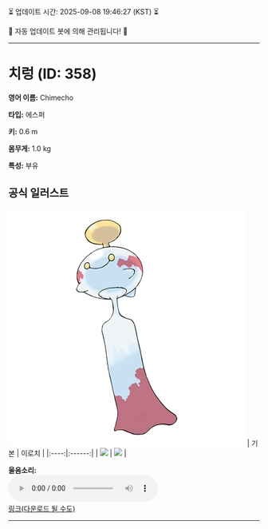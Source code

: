
⏳ 업데이트 시간: 2025-09-08 19:46:27 (KST) ⏳

🤖 자동 업데이트 봇에 의해 관리됩니다! 🤖

---

# 치렁 (ID: 358)
**영어 이름:** Chimecho

**타입:** 에스퍼

**키:** 0.6 m

**몸무게:** 1.0 kg

**특성:** 부유

## 공식 일러스트
![](https://raw.githubusercontent.com/PokeAPI/sprites/master/sprites/pokemon/other/official-artwork/358.png)
| 기본 | 이로치 |
|:----:|:------:|
| <img src="http://play.pokemonshowdown.com/sprites/ani/chimecho.gif" width="200"> | <img src="http://play.pokemonshowdown.com/sprites/ani-shiny/chimecho.gif" width="200"> |

**울음소리:**<br><audio controls src="https://raw.githubusercontent.com/PokeAPI/cries/main/cries/pokemon/latest/358.ogg"></audio><br> [링크(다운로드 될 수도)](https://raw.githubusercontent.com/PokeAPI/cries/main/cries/pokemon/latest/358.ogg)


---

